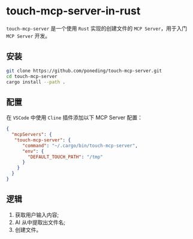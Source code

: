 # touch-mcp-server-in-rust

`touch-mcp-server` 是一个使用 `Rust` 实现的创建文件的 `MCP Server`，用于入门 `MCP Server` 开发。

## 安装

```bash
git clone https://github.com/poneding/touch-mcp-server.git
cd touch-mcp-server
cargo install --path .
```

## 配置

在 `VSCode` 中使用 `Cline` 插件添加以下 MCP Server 配置：

```json
{
  "mcpServers": {
   "touch-mcp-server": {
      "command": "~/.cargo/bin/touch-mcp-server",
      "env": {
        "DEFAULT_TOUCH_PATH": "/tmp"
      }
    }
  }
}
```

## 逻辑

1. 获取用户输入内容;
2. AI 从中提取出文件名;
3. 创建文件。
